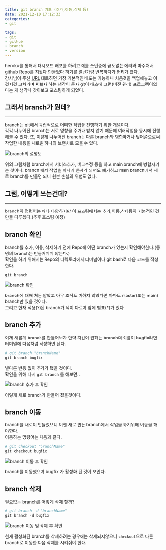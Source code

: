 ```yaml
---
title: git branch 기초 (추가,이동,삭제 등)  
date: 2021-12-10 17:12:33  
categories: 
- git  

tags:
- git
- github
- branch
- version
---
```


heroku를 통해서 대시보드 배포를 하려고 애를 쓰던중에 끝도없는 에러와 마주쳐서 github Repo를 지웠다 만들었다 하기를 열번가량 반복하다가 현타가 왔다.  
강사님이 주신 [URL](https://torch-law-f0b.notion.site/Heroku-Dash-Windows-10-b3a5d5e6ecea4ff5a896f18b24c080ab) 대로하면 가장 기본적인 배포는 가능하니 처음것을 백업해놓고 이것저것 고쳐가며 써보자 하는 생각이 들자 git이 애초에 그런(버전 관리) 프로그램이었다는 게 생각나 찾아보고 포스팅하게 되었다.

## 그래서 branch가 뭔데?
___
branch는 git에서 독립적으로 어떠한 작업을 진행하기 위한 개념이다.  
각각 나누어진 branch는 서로 영향을 주거나 받지 않기 때문에 여러작업을 동시에 진행해볼 수 있다.
또, 이렇게 나누어진 branch는 다른 branch와 병합하거나 덮어씀으로써 작업한 내용을 새로운 하나의 브랜치로 모을 수 있다.


![branch의 설명도](/images/git-branch/git-branch-info.png)

위의 그림처럼 branch에서 서비스추가, 버그수정 등을 하고 main branch에 병합시키는 것이다.
branch 에서 작업을 하다가 문제가 되어도 폐기하고 main branch에서 새로 branch를 만들면 되니 원본 손실의 위험도 없다.

## 그럼, 어떻게 쓰는건데?
___
branch의 명령어는 꽤나 다양하지만 이 포스팅에서는 추가,이동,삭제등의 기본적인 것만들 다루겠다.(추후 포스팅 예정)  

## branch 확인

branch를 추가, 이동, 삭제하기 전에 Repo에 어떤 branch가 있는지 확인해야한다.(동명의 branch는 만들어지지 않는다.)  
확인을 하기 위해서는 Repo의 디렉토리에서 터미널이나 git bash로 다음 코드를 작성한다.  
``` 
git branch 
```

![branch 확인](/images/git-branch/git-branch-1.png)

branch에 대해 처음 알았고 아무 조작도 가하지 않았다면 아마도 master(또는 main) branch만 있을 것이다.  
그리고 현재 적용(?)된 branch가 색이 다르며 앞에 별표(*)가 있다.

## branch 추가

이제 새롭게 branch를 만들어보자 만약 자신이 원하는 branch의 이름이 bugfix라면 터미널에 다음처럼 작성하면 된다.  
```python
# git branch "branchName"
git branch bugfix
```
별다른 반응 없이 추가가 됐을 것이다.  
확인을 위해 다시 `git branch` 를 해보면..  

![branch 추가 후 확인](/images/git-branch/git-branch-2.png)

이렇게 새로 branch가 만들어 졌을것이다.  

## branch 이동
branch를 새로이 만들었으니 이젠 새로 만든 branch에서 작업을 하기위해 이동을 해야한다.  
이동하는 명령어는 다음과 같다.  
```python
# git checkout "branchName"
git checkout bugfix
```

![branch 이동 후 확인](/images/git-branch/git-branch-3.png)

branch를 이동했으며 bugfix 가 활성화 된 것이 보인다.

## branch 삭제

필요없는 branch를 어떻게 삭제 할까?  
```python
# git branch -d "branchName"
git branch -d bugfix
```

![branch 이동 및 삭제 후 확인](/images/git-branch/git-branch-4.png)

현재 활성화된 branch를 삭제하려는 경우에는 삭제되지않으니 `checkout`으로 다른 branch로 이동한 다음 삭제를 시켜줘야 한다.  

